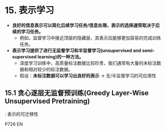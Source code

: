 # 15. 表示学习

- **良好的信息表示可以简化后续学习任务/信息处理，表示的选择通常取决于后续的学习任务。**
  - 例如，监督学习中接近顶层的隐藏层，其表示应能够更加容易的完成训练任务。
- **表示学习提供了进行无监督学习和半监督学习(unsupervised and semi-supervised learning)的一种方法。**
  - 深度学习训练中，高质量标注数据比较珍贵，我们通常有大量的未标注数据和相对较少的标注数据。
  - 假设：**未标注数据可以学习出良好的表示** -> 无/半监督学习的可应用性

## 15.1 贪心逐层无监督预训练(Greedy Layer-Wise Unsupervised Pretraining)

: 表示的可迁移性

P726 EN
